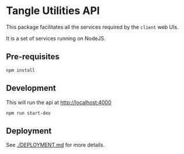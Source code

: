# Tangle Utilities API

This package facilitates all the services required by the `client` web UIs.

It is a set of services running on NodeJS.

## Pre-requisites

```shell
npm install
```

## Development

This will run the api at <http://localhost:4000>

```shell
npm run start-dev
```

## Deployment

See [./DEPLOYMENT.md](./DEPLOYMENT.md) for more details.
